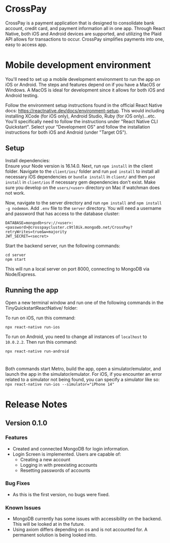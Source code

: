 # CrossPay

CrossPay is a payment application that is designed to consolidate bank account, credit card, and payment information all in one app. Through React Native, both iOS and Android devices are supported, and utilizing the Plaid API allows for transactions to occur. CrossPay simplifies payments into one, easy to access app.

# Mobile development environment

You'll need to set up a mobile development environment to run the app on iOS or Android. The steps and features depend on if you have a MacOS or Windows.
A MacOS is ideal for development since it allows for both iOS and Android testing.

Follow the environment setup instructions found in the official React Native docs: https://reactnative.dev/docs/environment-setup. This would including installing XCode (for iOS only), Android Studio, Ruby (for iOS only)...etc.
You'll specifically need to follow the instructions under "React Native CLI Quickstart". Select your "Development OS" and follow the installation instructions for both iOS and Android (under "Target OS").

## Setup

Install dependencies:  
Ensure your Node version is 16.14.0. Next, run `npm install` in the client folder.
Navigate to the `client/ios/` folder and run `pod install` to install all necessary iOS dependencies or `bundle install` in `client/` and then `pod install` in `client/ios` if necessary gem dependencies don't exist. Make sure you develop on the `users/<user>` directory on Mac if watchman does not work.

Now, navigate to the server directory and run `npm install` and `npm install -g nodemon`.
Add `.env` file to the `server` directory. You will need a username and password that has access to the database cluster:

```
DATABASE=mongodb+srv://<user>:<password>@crosspaycluster.c9tl0ik.mongodb.net/CrossPay?retryWrites=true&w=majority
JWT_SECRET=<secret>
```

Start the backend server, run the following commands:

```
cd server
npm start
```

This will run a local server on port 8000, connecting to MongoDB via Node/Express.

## Running the app

Open a new terminal window and run one of the following commands in the TinyQuickstartReactNative/ folder:

To run on iOS, run this command:

```
npx react-native run-ios
```

To run on Android, you need to change all instances of `localhost` to `10.0.2.2`. Then run this command:

```
npx react-native run-android
```

#

Both commands start Metro, build the app, open a simulator/emulator, and launch the app in the simulator/emulator. For iOS, if you encounter an error related to a simulator not being found, you can specify a simulator like so:
`npx react-native run-ios --simulator="iPhone 14"`

# Release Notes

## Version 0.1.0

### Features

- Created and connected MongoDB for login information.
- Login Screen is implemented. Users are capable of:
  - Creating a new account
  - Logging in with preexisting accounts
  - Resetting passwords of accounts

### Bug Fixes

- As this is the first version, no bugs were fixed.

### Known Issues

- MongoDB currently has some issues with accessibility on the backend. This will be looked at in the future.
- Using axiom differs depending on os and is not accounted for. A permanent solution is being looked into.

